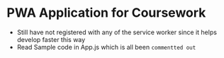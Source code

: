# PWA Application for Coursework

- Still have not registered with any of the service worker since it helps develop faster this way
- Read Sample code in App.js which is all been `commentted out`